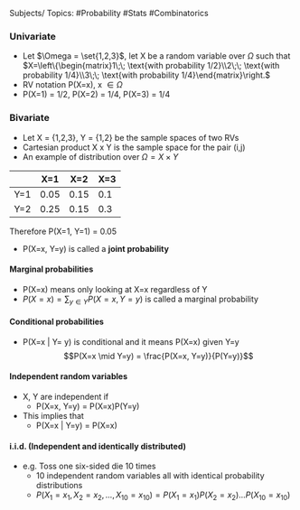 Subjects/ Topics:  #Probability #Stats #Combinatorics 

### Univariate
- Let $\Omega = \set{1,2,3}$, let X be a random variable over $\Omega$ such that $X=\left\{\begin{matrix}1\;\; \text{with probability 1/2}\\2\;\; \text{with probability 1/4}\\3\;\; \text{with probability 1/4}\end{matrix}\right.$ 
- RV notation P(X=x), x $\in \Omega$ 
- P(X=1) = 1/2, P(X=2) = 1/4, P(X=3) = 1/4

### Bivariate

- Let X = {1,2,3}, Y = {1,2} be the sample spaces of two RVs 
- Cartesian product X x Y is the sample space for the pair (i,j)
- An example of distribution over $\Omega = X\times Y$ 

| |X=1|X=2|X=3|
| --- | --- | --- | --- |
|Y=1|0.05|0.15|0.1|
|Y=2|0.25|0.15|0.3|

Therefore P(X=1, Y=1) = 0.05
- P(X=x, Y=y) is called a **joint probability**

#### Marginal probabilities
- P(X=x) means only looking at X=x regardless of Y
- $P(X=x) = \sum_{y\in Y} P(X=x, Y=y)$ is called a marginal probability

#### Conditional probabilities
- P(X=x | Y= y) is conditional and it means P(X=x) given Y=y
$$P(X=x \mid Y=y) = \frac{P(X=x, Y=y)}{P(Y=y)}$$
#### Independent random variables
- X, Y are independent if
	- P(X=x, Y=y) = P(X=x)P(Y=y)
- This implies that
	- P(X=x | Y=y) = P(X=x)

#### i.i.d. (Independent and identically distributed)
 - e.g. Toss one six-sided die 10 times
	 - 10 independent random variables all with identical probability distributions
	 - $P(X_1=x_1, X_2=x_2, ... , X_{10}=x_{10}) = P(X_1=x_1)P(X_2=x_2)...P(X_{10}=x_{10})$



